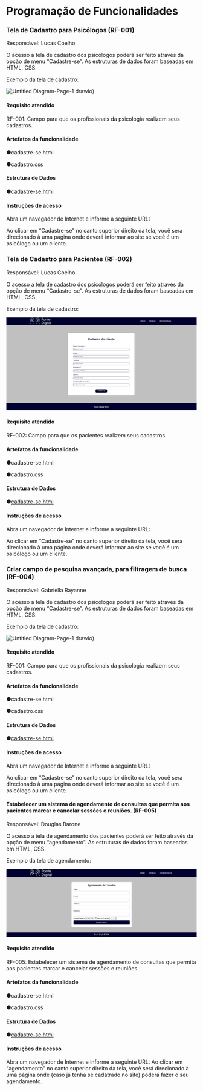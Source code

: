 # Programação de Funcionalidades

### Tela de Cadastro para Psicólogos (RF-001)

Responsável: Lucas Coelho

O acesso a tela de cadastro dos psicólogos poderá ser feito através da opção de menu “Cadastre-se”. As estruturas de dados foram baseadas em HTML, CSS.

Exemplo da tela de cadastro: 


![Untitled Diagram-Page-1 drawio](https://github.com/ICEI-PUC-Minas-PMV-ADS/pmv-ads-2024-1-e1-proj-web-t5-pmv-ads-2024-1-e1-projpontedigital/blob/main/documentos/imagens/tela%20de%20%20cadastro%20psic%C3%B3logo.png))



#### Requisito atendido

RF-001: Campo para que os profissionais da psicologia realizem seus cadastros.


#### Artefatos da funcionalidade

●cadastre-se.html

●cadastro.css

#### Estrutura de Dados

●[cadastre-se.html](https://github.com/ICEI-PUC-Minas-PMV-ADS/pmv-ads-2024-1-e1-proj-web-t5-pmv-ads-2024-1-e1-projpontedigital/tree/main/codigo-fonte/cadastro%20psic%C3%B3logo)

#### Instruções de acesso

Abra um navegador de Internet e informe a seguinte URL:

Ao clicar em “Cadastre-se” no canto superior direito da tela, você sera direcionado à uma página onde deverá informar ao site se você é um psicólogo ou um cliente.



### Tela de Cadastro para Pacientes (RF-002)

Responsável: Lucas Coelho

O acesso a tela de cadastro dos psicólogos poderá ser feito através da opção de menu “Cadastre-se”. As estruturas de dados foram baseadas em HTML, CSS.

Exemplo da tela de cadastro: 

![Untitled Diagram-Page-1 drawio](https://github.com/ICEI-PUC-Minas-PMV-ADS/pmv-ads-2024-1-e1-proj-web-t5-pmv-ads-2024-1-e1-projpontedigital/blob/main/documentos/imagens/tela%20de%20%20cadastro%20cliente.png)

#### Requisito atendido

RF-002: Campo para que os pacientes realizem seus cadastros.


#### Artefatos da funcionalidade

●cadastre-se.html

●cadastro.css

#### Estrutura de Dados

●[cadastre-se.html](https://github.com/ICEI-PUC-Minas-PMV-ADS/pmv-ads-2024-1-e1-proj-web-t5-pmv-ads-2024-1-e1-projpontedigital/tree/main/codigo-fonte/cadastro%20cliente)

#### Instruções de acesso

Abra um navegador de Internet e informe a seguinte URL:

Ao clicar em “Cadastre-se” no canto superior direito da tela, você sera direcionado à uma página onde deverá informar ao site se você é um psicólogo ou um cliente.



### Criar campo de pesquisa avançada, para filtragem de busca (RF-004)

Responsável: Gabriella Rayanne

O acesso a tela de cadastro dos psicólogos poderá ser feito através da opção de menu “Cadastre-se”. As estruturas de dados foram baseadas em HTML, CSS.

Exemplo da tela de cadastro: 


![Untitled Diagram-Page-1 drawio](https://github.com/ICEI-PUC-Minas-PMV-ADS/pmv-ads-2024-1-e1-proj-web-t5-pmv-ads-2024-1-e1-projpontedigital/blob/main/documentos/imagens/tela%20de%20%20cadastro%20psic%C3%B3logo.png))



#### Requisito atendido

RF-001: Campo para que os profissionais da psicologia realizem seus cadastros.


#### Artefatos da funcionalidade

●cadastre-se.html

●cadastro.css

#### Estrutura de Dados

●[cadastre-se.html](https://github.com/ICEI-PUC-Minas-PMV-ADS/pmv-ads-2024-1-e1-proj-web-t5-pmv-ads-2024-1-e1-projpontedigital/tree/main/codigo-fonte/cadastro%20cliente)

#### Instruções de acesso

Abra um navegador de Internet e informe a seguinte URL:

Ao clicar em “Cadastre-se” no canto superior direito da tela, você sera direcionado à uma página onde deverá informar ao site se você é um psicólogo ou um cliente.




 #### Estabelecer um sistema de agendamento de consultas que permita aos pacientes marcar e cancelar sessões e reuniões. (RF-005)

Responsável: Douglas Barone

O acesso a tela de agendamento dos pacientes poderá ser feito através da opção de menu “agendamento”. As estruturas de dados foram baseadas em HTML, CSS.

Exemplo da tela de agendamento: 


![Untitled Diagram-Page-1 drawio](https://github.com/ICEI-PUC-Minas-PMV-ADS/pmv-ads-2024-1-e1-proj-web-t5-pmv-ads-2024-1-e1-projpontedigital/blob/main/documentos/imagens/tela_de_agendamentos.jpg)



#### Requisito atendido

RF-005: Estabelecer um sistema de agendamento de consultas que permita aos pacientes marcar e cancelar sessões e reuniões.


#### Artefatos da funcionalidade

●cadastre-se.html

●cadastro.css

#### Estrutura de Dados

●[cadastre-se.html](https://github.com/ICEI-PUC-Minas-PMV-ADS/pmv-ads-2024-1-e1-proj-web-t5-pmv-ads-2024-1-e1-projpontedigital/tree/main/codigo-fonte/agendamento)

#### Instruções de acesso

Abra um navegador de Internet e informe a seguinte URL:
Ao clicar em “agendamento” no canto superior direito da tela, você será direcionado à uma página onde (caso já tenha se cadatrado no site) poderá fazer o seu agendamento.


